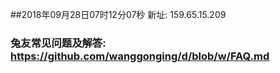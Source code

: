 ##2018年09月28日07时12分07秒 新址: 159.65.15.209
### 兔友常见问题及解答: https://github.com/wanggonging/d/blob/w/FAQ.md
